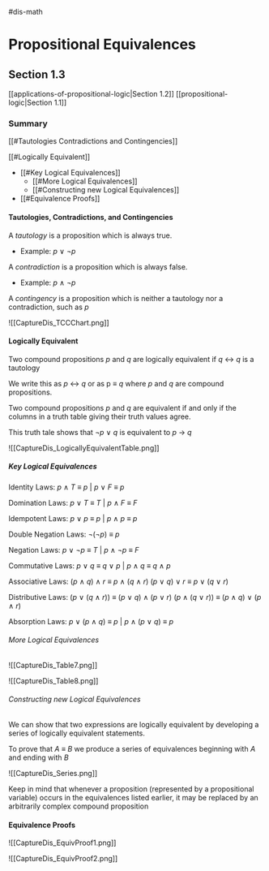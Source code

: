 #dis-math 
# Propositional Equivalences
## Section 1.3
[[applications-of-propositional-logic|Section 1.2]]
[[propositional-logic|Section 1.1]]

### Summary
[[#Tautologies Contradictions and Contingencies]]

[[#Logically Equivalent]]
- [[#Key Logical Equivalences]]
	- [[#More Logical Equivalences]]
	- [[#Constructing new Logical Equivalences]]
- [[#Equivalence Proofs]]

#### Tautologies, Contradictions, and Contingencies

A *tautology* is a proposition which is always true.
* Example: *p* $\vee$ $\neg$*p*

A *contradiction* is a proposition which is always false.
* Example: *p* $\wedge$ $\neg$*p*

A *contingency* is a proposition which is neither a tautology nor a contradiction, such as *p*

![[CaptureDis_TCCChart.png]]

#### Logically Equivalent

Two compound propositions *p* and *q* are logically equivalent if *q* $\leftrightarrow$ *q* is a tautology

We write this as *p* $\leftrightarrow$ *q* or as p $\equiv$ *q* where *p* and *q* are compound propositions.

Two compound propositions *p* and *q* are equivalent if and only if the columns in a truth table giving their truth values agree.

This truth tale shows that $\neg$*p* $\vee$ *q* is equivalent to *p* $\rightarrow$ *q*

![[CaptureDis_LogicallyEquivalentTable.png]]

##### Key Logical Equivalences

Identity Laws: *p* $\wedge$ *T* $\equiv$ *p* | *p* $\vee$ *F* $\equiv$ *p*

Domination Laws: *p* $\vee$ *T* $\equiv$ *T* | *p* $\wedge$ *F* $\equiv$ *F*

Idempotent Laws: *p* $\vee$ *p* $\equiv$ *p* | *p* $\wedge$ *p* $\equiv$ *p*

Double Negation Laws: $\neg$($\neg$*p*) $\equiv$ *p*

Negation Laws: *p* $\vee$ $\neg$*p* $\equiv$ *T* | *p* $\wedge$ $\neg$*p* $\equiv$ *F*

Commutative Laws: *p* $\vee$ *q* $\equiv$ *q* $\vee$ *p* | *p* $\wedge$ *q* $\equiv$ *q* $\wedge$ *p*

Associative Laws: 
(*p* $\wedge$ *q*) $\wedge$ *r* $\equiv$ *p* $\wedge$ (*q* $\wedge$ *r*)
(*p* $\vee$ *q*) $\vee$ *r* $\equiv$ *p* $\vee$ (*q* $\vee$ *r*)

Distributive Laws:
(*p* $\vee$ (*q* $\wedge$ *r*)) $\equiv$ (*p* $\vee$ *q*) $\wedge$ (*p* $\vee$ *r*)
(*p* $\wedge$ (*q* $\vee$ *r*)) $\equiv$ (*p* $\wedge$ *q*) $\vee$ (*p* $\wedge$ *r*)

Absorption Laws:
*p* $\vee$ (*p* $\wedge$ *q*) $\equiv$ *p* | *p* $\wedge$ (*p* $\vee$ *q*) $\equiv$ *p*

###### More Logical Equivalences

![[CaptureDis_Table7.png]]

![[CaptureDis_Table8.png]]

###### Constructing new Logical Equivalences

We can show that two expressions are logically equivalent by developing a series of logically equivalent statements.

To prove that *A* $\equiv$ *B* we produce a series of equivalences beginning with *A* and ending with *B*

![[CaptureDis_Series.png]]

Keep in mind that whenever a proposition (represented by a propositional variable) occurs in the equivalences listed earlier, it may be replaced by an arbitrarily complex compound proposition 

#### Equivalence Proofs

![[CaptureDis_EquivProof1.png]]

![[CaptureDis_EquivProof2.png]]







